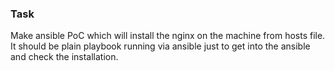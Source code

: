 ### Task

Make ansible PoC which will install the nginx on the machine from hosts file.
It should be plain playbook running via ansible just to get into the ansible and
check the installation.
